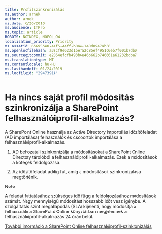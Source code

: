 ```yaml
---
title: Profilszinkronizálás
ms.author: arnek
author: arnek
ms.date: 6/20/2018
ms.audience: ITPro
ms.topic: article
ROBOTS: NOINDEX, NOFOLLOW
localization_priority: Priority
ms.assetid: 6b695be8-eaf5-44ff-b0ae-1e0d89e7ab36
ms.openlocfilehash: a32cf9e623d1be7a2c85ef4951c6eb7f001b7db0
ms.sourcegitcommit: e2864efcfb493b6e46b662b746661a61232bdba7
ms.translationtype: MT
ms.contentlocale: hu-HU
ms.lasthandoff: 01/24/2019
ms.locfileid: "29473914"
---
```

# <a name="when-do-my-profile-changes-sync-to-the-sharepoint-user-profile-application"></a>Ha nincs saját profil módosítás szinkronizálja a SharePoint felhasználóiprofil-alkalmazás?

A SharePoint Online használja az Active Directory importálás időzítőfeladat (AD importálása) felhasználók és csoportok importálása a felhasználóiprofil-alkalmazás. 
  
1. AD behozatali szinkronizálja a módosításokat a SharePoint Online Directory tárolóból a felhasználóiprofil-alkalmazás. Ezek a módosítások a kötegek feldolgozása.
    
2. Az időzítőfeladat addig fut, amíg a módosítások szinkronizálása megtörténik.
    
> [!NOTE]
> A feladat futtatásához szükséges idő függ a feldolgozásához módosítások számát. Nagy mennyiségű módosítást hosszabb időt vesz igénybe. A szolgáltatás szint megállapodás (SLA) kijelenti, hogy módosítja a felhasználó a SharePoint Online könyvtárban megjelennek a felhasználóiprofil-alkalmazás 24 órán belül. 
  
[További információ a SharePoint Online felhasználóiprofil-szinkronizálás](https://go.microsoft.com/fwlink/?linkid=875671)
  

